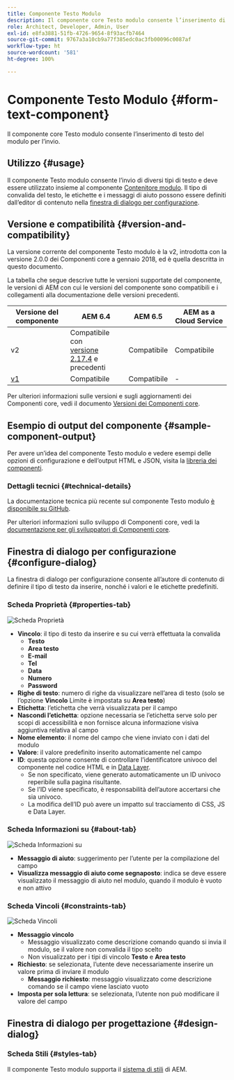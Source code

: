 ```yaml
---
title: Componente Testo Modulo
description: Il componente core Testo modulo consente l’inserimento di testo del modulo per l’invio.
role: Architect, Developer, Admin, User
exl-id: e8fa3881-51fb-4726-9654-8f93acfb7464
source-git-commit: 9767a3a10cb9a77f385edc0ac3fb00096c0087af
workflow-type: ht
source-wordcount: '581'
ht-degree: 100%

---
```


# Componente Testo Modulo {#form-text-component}

Il componente core Testo modulo consente l’inserimento di testo del modulo per l’invio.

## Utilizzo {#usage}

Il componente Testo modulo consente l’invio di diversi tipi di testo e deve essere utilizzato insieme al componente [Contenitore modulo](form-container.md). Il tipo di convalida del testo, le etichette e i messaggi di aiuto possono essere definiti dall’editor di contenuto nella [finestra di dialogo per configurazione](#configure-dialog).

## Versione e compatibilità {#version-and-compatibility}

La versione corrente del componente Testo modulo è la v2, introdotta con la versione 2.0.0 dei Componenti core a gennaio 2018, ed è quella descritta in questo documento.

La tabella che segue descrive tutte le versioni supportate del componente, le versioni di AEM con cui le versioni del componente sono compatibili e i collegamenti alla documentazione delle versioni precedenti.

| Versione del componente | AEM 6.4 | AEM 6.5 | AEM as a Cloud Service |
|--- |--- |--- |---|
| v2 | Compatibile con<br>[versione 2.17.4](/help/versions.md) e precedenti | Compatibile | Compatibile |
| [v1](/help/components/v1/form-text-v1.md) | Compatibile | Compatibile | - |

Per ulteriori informazioni sulle versioni e sugli aggiornamenti dei Componenti core, vedi il documento [Versioni dei Componenti core](/help/versions.md).

## Esempio di output del componente {#sample-component-output}

Per avere un’idea del componente Testo modulo e vedere esempi delle opzioni di configurazione e dell’output HTML e JSON, visita la [libreria dei componenti](https://adobe.com/go/aem_cmp_library_form_text_it).

### Dettagli tecnici {#technical-details}

La documentazione tecnica più recente sul componente Testo modulo [è disponibile su GitHub](https://adobe.com/go/aem_cmp_tech_form_text_v2_it).

Per ulteriori informazioni sullo sviluppo di Componenti core, vedi la [documentazione per gli sviluppatori di Componenti core](/help/developing/overview.md).

## Finestra di dialogo per configurazione {#configure-dialog}

La finestra di dialogo per configurazione consente all’autore di contenuto di definire il tipo di testo da inserire, nonché i valori e le etichette predefiniti.

### Scheda Proprietà {#properties-tab}

![Scheda Proprietà](/help/assets/form-text-edit-properties.png)

* **Vincolo**: il tipo di testo da inserire e su cui verrà effettuata la convalida
   * **Testo**
   * **Area testo**
   * **E-mail**
   * **Tel**
   * **Data**
   * **Numero**
   * **Password**
* **Righe di testo**: numero di righe da visualizzare nell’area di testo (solo se l’opzione **Vincolo** Limite è impostata su **Area testo**)
* **Etichetta**: l’etichetta che verrà visualizzata per il campo
* **Nascondi l’etichetta**: opzione necessaria se l’etichetta serve solo per scopi di accessibilità e non fornisce alcuna informazione visiva aggiuntiva relativa al campo
* **Nome elemento**: il nome del campo che viene inviato con i dati del modulo
* **Valore**: il valore predefinito inserito automaticamente nel campo
* **ID**: questa opzione consente di controllare l’identificatore univoco del componente nel codice HTML e in [Data Layer](/help/developing/data-layer/overview.md).
   * Se non specificato, viene generato automaticamente un ID univoco reperibile sulla pagina risultante.
   * Se l’ID viene specificato, è responsabilità dell’autore accertarsi che sia univoco.
   * La modifica dell’ID può avere un impatto sul tracciamento di CSS, JS e Data Layer.

### Scheda Informazioni su {#about-tab}

![Scheda Informazioni su](/help/assets/form-text-edit-about.png)

* **Messaggio di aiuto**: suggerimento per l’utente per la compilazione del campo
* **Visualizza messaggio di aiuto come segnaposto**: indica se deve essere visualizzato il messaggio di aiuto nel modulo, quando il modulo è vuoto e non attivo

### Scheda Vincoli {#constraints-tab}

![Scheda Vincoli](/help/assets/form-text-edit-constraints.png)

* **Messaggio vincolo**
   * Messaggio visualizzato come descrizione comando quando si invia il modulo, se il valore non convalida il tipo scelto
   * Non visualizzato per i tipi di vincolo **Testo** e **Area testo**
* **Richiesto**: se selezionata, l’utente deve necessariamente inserire un valore prima di inviare il modulo
   * **Messaggio richiesto**: messaggio visualizzato come descrizione comando se il campo viene lasciato vuoto
* **Imposta per sola lettura**: se selezionata, l’utente non può modificare il valore del campo

## Finestra di dialogo per progettazione {#design-dialog}

### Scheda Stili {#styles-tab}

Il componente Testo modulo supporta il [sistema di stili](/help/get-started/authoring.md#component-styling) di AEM.
